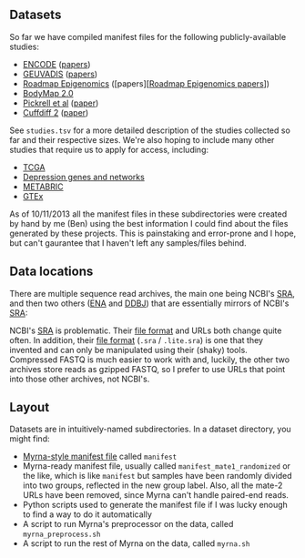 Datasets
--------

So far we have compiled manifest files for the following publicly-available
studies:

* [ENCODE] ([papers][ENCODE papers])
* [GEUVADIS] ([papers][GEUVADIS papers])
* [Roadmap Epigenomics] ([papers][[Roadmap Epigenomics papers]])
* [BodyMap 2.0]
* [Pickrell et al] ([paper][Pickrell et al paper])
* [Cuffdiff 2] ([paper][Cuffdiff 2 paper])

[ENCODE]: http://www.genome.gov/10005107
[ENCODE papers]: http://www.genome.gov/10005107#al-2
[GEUVADIS]: http://www.geuvadis.org
[GEUVADIS papers]: http://www.geuvadis.org/web/geuvadis/publications
[Roadmap Epigenomics]: http://www.roadmapepigenomics.org
[Roadmap Epigenomics papers]: http://www.roadmapepigenomics.org/publications
[BodyMap 2.0]: http://www.ensembl.info/blog/2011/05/24/human-bodymap-2-0-data-from-illumina/
[Pickrell et al]: http://eqtl.uchicago.edu/Home.html
[Pickrell et al paper]: http://www.ncbi.nlm.nih.gov/pubmed/20220758
[Cuffdiff 2]: http://cufflinks.cbcb.umd.edu
[Cuffdiff 2 paper]: http://www.ncbi.nlm.nih.gov/pubmed/23222703

See `studies.tsv` for a more detailed description of the studies collected so
far and their respective sizes.  We're also hoping to include many other
studies that require us to apply for access, including:

* [TCGA]
* [Depression genes and networks]
* [METABRIC]
* [GTEx]

[TCGA]: https://tcga-data.nci.nih.gov/tcga/
[Depression genes and networks]: https://www.nimhgenetics.org/access_data_biomaterial.php
[METABRIC]: http://molonc.bccrc.ca/aparicio-lab/research/metabric/
[GTEx]: http://commonfund.nih.gov/GTEx/

As of 10/11/2013 all the manifest files in these subdirectories were created
by hand by me (Ben) using the best information I could find about the files
generated by these projects.  This is painstaking and error-prone and I hope,
but can't gaurantee that I haven't left any samples/files behind.

Data locations
--------------

There are multiple sequence read archives, the main one being NCBI's [SRA], and
then two others ([ENA] and [DDBJ]) that are essentially mirrors of NCBI's [SRA]:

[SRA]: http://www.ncbi.nlm.nih.gov/sra
[ENA]: http://www.ebi.ac.uk/ena/
[DDBJ]: http://www.ddbj.nig.ac.jp

NCBI's [SRA] is problematic.  Their [file format] and URLs both change quite
often.  In addition, their [file format] (`.sra` / `.lite.sra`) is one that they
invented and can only be manipulated using their (shaky) tools.  Compressed
FASTQ is much easier to work with and, luckily, the other two archives store
reads as gzipped FASTQ, so I prefer to use URLs that point into those other
archives, not NCBI's.

[file format]: http://www.ncbi.nlm.nih.gov/Traces/sra/sra.cgi?view=toolkit_doc&f=std

Layout
------

Datasets are in intuitively-named subdirectories.  In a dataset directory,
you might find:

* [Myrna-style manifest file] called `manifest`
* Myrna-ready manifest file, usually called `manifest_mate1_randomized` or the
  like, which is like `manifest` but samples have been randomly divided into
  two groups, reflected in the new group label.  Also, all the mate-2 URLs
  have been removed, since Myrna can't handle paired-end reads.
* Python scripts used to generate the manifest file if I was lucky enough to
  find a way to do it automatically
* A script to run Myrna's preprocessor on the data, called `myrna_preprocess.sh`
* A script to run the rest of Myrna on the data, called `myrna.sh`

[Myrna-style manifest file]: http://bowtie-bio.sourceforge.net/myrna/manual.shtml#labeled-manifest-files
